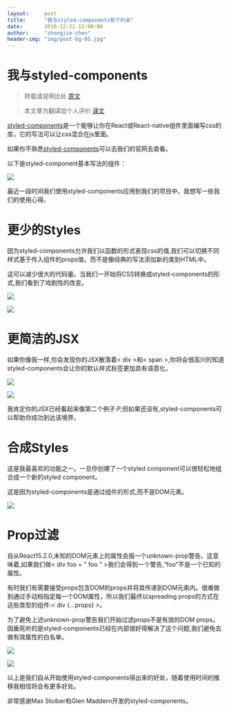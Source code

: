 ```yaml
---
layout:     post
title:      "我与styled-components有个约会"
date:       2016-12-21 12:00:00
author:     "zhongjie-chen"
header-img: "img/post-bg-05.jpg"
---
```


# 我与styled-components

> 转载请说明出处 [原文]()

> 本文章为翻译加个人评价 [译文](https://medium.com/@jamiedixon/styled-components-production-patterns-c22e24b1d896#.9q4p5gejo)

[styled-components](https://styled-components.com/)是一个能够让你在React或React-native组件里面编写css的库，它的写法可以让css混合在js里面。

如果你不熟悉[styled-components](https://styled-components.com/)可以去我们的官网去查看。

以下是styled-component基本写法的组件：

![](../img/sc_1.png)

最近一段时间我们使用styled-components应用到我们的项目中，我想写一些我们的使用心得。

# 更少的Styles

因为styled-components允许我们以函数的形式表现css的值,我们可以切换不同样式基于传入组件的props值，而不是像经典的写法添加新的类到HTML中。

这可以减少很大的代码量。当我们一开始将CSS转换成styled-components的形式,我们看到了戏剧性的改变。

![](../img/sc_2.png)

![](../img/sc_3.png)

# 更简洁的JSX

如果你像我一样,你会发现你的JSX散落着< div >和< span >,你将会很高兴的知道styled-components会让你的默认样式标签更加具有语意化。

![](../img/sc_4.png)

![](../img/sc_5.png)

我肯定你的JSX已经看起来像第二个例子:P,但如果还没有,styled-components可以帮助你成功到达该境界。

# 合成Styles

这是我最喜欢的功能之一。一旦你创建了一个styled component可以很轻松地组合成一个新的styled component。

这是因为styled-components是通过组件的形式,而不是DOM元素。

![](../img/sc_6.png)

# Prop过滤

自从React15.2.0,未知的DOM元素上的属性会报一个unknown-prop警告。这意味着,如果我们做< div foo = " foo " >我们会得到一个警告,“foo”不是一个已知的属性。

有时我们有需要接受props包含DOM的props并将其传递到DOM元素内。很难做到通过手动档指定每一个DOM属性，所以我们最终以spreading props的方式在这些类型的组件:< div {…props} >。

为了避免上述unknown-prop警告我们开始过滤props不是有效的DOM props。因垂死听的是styled-components已经在内部很好得解决了这个问题,我们避免去做有效属性的白名单。

![](../img/sc_7.png)

![](../img/sc_8.png)

以上是我们自从开始使用styled-components得出来的好处，随着使用时间的推移我相信将会有更多好处。

非常感谢Max Stoiber和Glen Maddern开发的styled-components。
